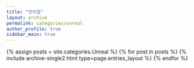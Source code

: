 ```yaml
---
title: "언리얼"
layout: archive
permalink: categories/unreal
author_profile: true
sidebar_main: true
---
```



{% assign posts = site.categories.Unreal %}
{% for post in posts %} {% include archive-single2.html type=page.entries_layout %} {% endfor %}